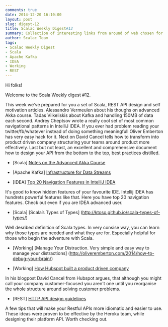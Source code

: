```yaml
---
comments: true
date: 2014-12-20 16:10:00
layout: post
slug: digest-12
title: Scalac Weekly Digest#12
summary: Collection of interesting links from around of web chosen for you by Scalac team
author: Scalac Team
tags:
- Scalac Weekly Digest
- Scala
- Apache Kafka
- IDEA
- Working
- REST
---
```


Hi folks! 

Welcome to the Scala Weekly digest #12.

This week we've prepared for you a set of Scala, REST API design and self motivation articles. Alessandro Vermeulen about his thoughs on advanced Akka course. Tadas Vilkeliskis about Kafka and handling 150MB of data each second. Andrey Cheptsov wrote a really cool set of most common navigational patterns in IntelliJ IDEA. If you ever had problem reading your twitter/fb/whatever instead of doing something meaningfull Oliver Emberton has very easy hack for it. Next on David Cancel tells how to transform into product driven company structuring your teams around product more effectively. Last but not least, an excellent and comprehensive document how to design your API from the bottom to the top, best practices distilled.

* \[Scala\] [Notes on the Advanced Akka Course](http://alessandrovermeulen.me/2014/07/15/notes-on-the-advanced-akka-course/)

* \[Apache Kafka\] [Infrastructure for Data Streams](http://vilkeliskis.com/blog/2014/11/10/infrastructure_for_data_streams.html)

* \[IDEA\] [Top 20 Navigation Features in IntelliJ IDEA](https://medium.com/@andrey_cheptsov/top-20-navigation-features-in-intellij-idea-ed8c17075880)

It's good to know hidden features of your favourite IDE. Intellij IDEA has hundrets powerful features like that. Here you have top 20 navigation features. Check out even if you are IDEA advanced user.

* \[Scala\] [Scala’s Types of Types] (http://ktoso.github.io/scala-types-of-types/)

Well desribed definition of Scala types. In very consise way, you can learn why those types are needed and what they are for. Especially helpful for those who begin the adventure with Scala.

* \[Working\] [Manage Your Distraction. Very simple and easy way to manage your distractions] (http://oliveremberton.com/2014/how-to-debug-your-brain/)

* \[Working\] [How Hubspot built a product driven company](https://medium.com/hubspot-product/how-we-transformed-hubspot-into-a-product-driven-company-811f8dbed916)

In his blogpost David Cancel from Hubspot argues, that although you might call your company customer-focused you aren't one until you reorganise the whole structure around solving customer problems. 

* \[REST\] [HTTP API design guidelines](https://github.com/interagent/http-api-design)

A few tips that will make your Restful APIs more idiomatic and easier to use. These ideas were proven to be effective by the Heroku team, while designing their platform API. Worth checking out.

